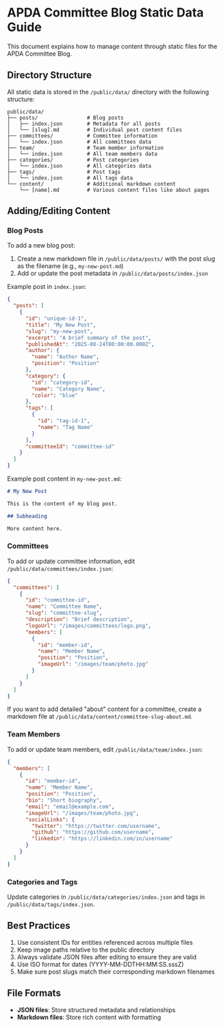# APDA Committee Blog Static Data Guide

This document explains how to manage content through static files for the APDA Committee Blog.

## Directory Structure

All static data is stored in the `/public/data/` directory with the following structure:

```
public/data/
├── posts/                # Blog posts
│   ├── index.json        # Metadata for all posts
│   └── [slug].md         # Individual post content files
├── committees/           # Committee information
│   └── index.json        # All committees data
├── team/                 # Team member information
│   └── index.json        # All team members data
├── categories/           # Post categories
│   └── index.json        # All categories data
├── tags/                 # Post tags
│   └── index.json        # All tags data
└── content/              # Additional markdown content
    └── [name].md         # Various content files like about pages
```

## Adding/Editing Content

### Blog Posts

To add a new blog post:

1. Create a new markdown file in `/public/data/posts/` with the post slug as the filename (e.g., `my-new-post.md`)
2. Add or update the post metadata in `/public/data/posts/index.json`

Example post in `index.json`:
```json
{
  "posts": [
    {
      "id": "unique-id-1",
      "title": "My New Post",
      "slug": "my-new-post",
      "excerpt": "A brief summary of the post",
      "publishedAt": "2025-08-24T00:00:00.000Z",
      "author": {
        "name": "Author Name",
        "position": "Position"
      },
      "category": {
        "id": "category-id",
        "name": "Category Name",
        "color": "blue"
      },
      "tags": [
        {
          "id": "tag-id-1",
          "name": "Tag Name"
        }
      ],
      "committeeId": "committee-id"
    }
  ]
}
```

Example post content in `my-new-post.md`:
```markdown
# My New Post

This is the content of my blog post.

## Subheading

More content here.
```

### Committees

To add or update committee information, edit `/public/data/committees/index.json`:

```json
{
  "committees": [
    {
      "id": "committee-id",
      "name": "Committee Name",
      "slug": "committee-slug",
      "description": "Brief description",
      "logoUrl": "/images/committees/logo.png",
      "members": [
        {
          "id": "member-id",
          "name": "Member Name",
          "position": "Position",
          "imageUrl": "/images/team/photo.jpg"
        }
      ]
    }
  ]
}
```

If you want to add detailed "about" content for a committee, create a markdown file at `/public/data/content/committee-slug-about.md`.

### Team Members

To add or update team members, edit `/public/data/team/index.json`:

```json
{
  "members": [
    {
      "id": "member-id",
      "name": "Member Name",
      "position": "Position",
      "bio": "Short biography",
      "email": "email@example.com",
      "imageUrl": "/images/team/photo.jpg",
      "socialLinks": {
        "twitter": "https://twitter.com/username",
        "github": "https://github.com/username",
        "linkedin": "https://linkedin.com/in/username"
      }
    }
  ]
}
```

### Categories and Tags

Update categories in `/public/data/categories/index.json` and tags in `/public/data/tags/index.json`.

## Best Practices

1. Use consistent IDs for entities referenced across multiple files
2. Keep image paths relative to the public directory
3. Always validate JSON files after editing to ensure they are valid
4. Use ISO format for dates (YYYY-MM-DDTHH:MM:SS.sssZ)
5. Make sure post slugs match their corresponding markdown filenames

## File Formats

- **JSON files**: Store structured metadata and relationships
- **Markdown files**: Store rich content with formatting

